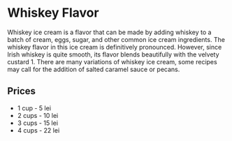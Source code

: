 # Whiskey Flavor
Whiskey ice cream is a flavor that can be made by adding whiskey to a batch of cream, eggs, sugar, and other common ice cream ingredients. The whiskey flavor in this ice cream is definitively pronounced. However, since Irish whiskey is quite smooth, its flavor blends beautifully with the velvety custard 1. There are many variations of whiskey ice cream, some recipes may call for the addition of salted caramel sauce or pecans.

## Prices

* 1 cup - 5 lei
* 2 cups - 10 lei
* 3 cups - 15 lei
* 4 cups - 22 lei